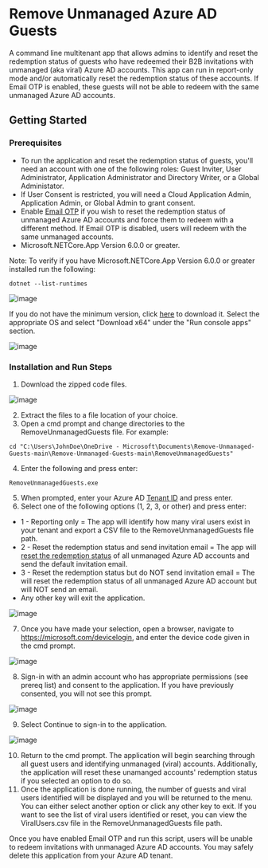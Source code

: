 # Remove Unmanaged Azure AD Guests 

A command line multitenant app that allows admins to identify and reset the redemption status of guests who have redeemed their B2B invitations with unmanaged (aka viral) Azure AD accounts. This app can run in report-only mode and/or automatically reset the redemption status of these accounts. If Email OTP is enabled, these guests will not be able to redeem with the same unmanaged Azure AD accounts.


## Getting Started

### Prerequisites

- To run the application and reset the redemption status of guests, you'll need an account with one of the following roles: Guest Inviter, User Administrator, Application Administrator and Directory Writer, or a Global Administator.
- If User Consent is restricted, you will need a Cloud Application Admin, Application Admin, or Global Admin to grant consent.
- Enable [Email OTP](https://docs.microsoft.com/en-us/azure/active-directory/external-identities/one-time-passcode#enable-email-one-time-passcode) if you wish to reset the redemption status of unmanaged Azure AD accounts and force them to redeem with a different method. If Email OTP is disabled, users will redeem with the same unmanaged accounts.
- Microsoft.NETCore.App Version 6.0.0 or greater.

Note: To verify if you have Microsoft.NETCore.App Version 6.0.0 or greater installed run the following:
```
dotnet --list-runtimes
```

![image](https://user-images.githubusercontent.com/49490355/153287705-190bc4a3-c1ca-45ee-9da3-16ef57b90937.png)

If you do not have the minimum version, click [here](https://dotnet.microsoft.com/en-us/download/dotnet/6.0/runtime) to download it. Select the appropriate OS and select "Download x64" under the "Run console apps" section.

![image](https://user-images.githubusercontent.com/49490355/153292885-5516e6ea-2c8e-4f8c-b25d-adcd6d6eaad1.png)


### Installation and Run Steps
1. Download the zipped code files.

![image](https://user-images.githubusercontent.com/49490355/153286919-df57da72-d027-4079-aaa4-da4271a5ab2c.png)

2. Extract the files to a file location of your choice.
3. Open a cmd prompt and change directories to the RemoveUnmanagedGuests file. For example:
```
cd "C:\Users\JohnDoe\OneDrive - Microsoft\Documents\Remove-Unmanaged-Guests-main\Remove-Unmanaged-Guests-main\RemoveUnmanagedGuests"
```
4. Enter the following and press enter:
```
RemoveUnmanagedGuests.exe
```
5. When prompted, enter your Azure AD [Tenant ID](https://docs.microsoft.com/en-us/azure/active-directory/fundamentals/active-directory-how-to-find-tenant) and press enter.
6. Select one of the following options (1, 2, 3, or other) and press enter:
- 1 - Reporting only = The app will identify how many viral users exist in your tenant and export a CSV file to the RemoveUnmanagedGuests file path.
- 2 - Reset the redemption status and send invitation email = The app will [reset the redemption status](https://docs.microsoft.com/en-us/azure/active-directory/external-identities/reset-redemption-status#use-the-azure-portal-to-reset-redemption-status) of all unmanaged Azure AD accounts and send the default invitation email.
- 3 - Reset the redemption status but do NOT send invitation email = The will reset the redemption status of all unmanaged Azure AD account but will NOT send an email.
- Any other key will exit the application.

![image](https://user-images.githubusercontent.com/49490355/153450212-86fb1393-2a04-4d3c-8eba-d9e3ce46ee01.png)

7. Once you have made your selection, open a browser, navigate to https://microsoft.com/devicelogin, and enter the device code given in the cmd prompt.

![image](https://user-images.githubusercontent.com/49490355/153293375-f3d80c38-b943-4679-b906-152ea93f782d.png)

8. Sign-in with an admin account who has appropriate permissions (see prereq list) and consent to the application. If you have previously consented, you will not see this prompt.

![image](https://user-images.githubusercontent.com/49490355/153294601-bef4c95b-c562-4a42-a9f7-deee65bc262e.png)

9. Select Continue to sign-in to the application.

![image](https://user-images.githubusercontent.com/49490355/153295803-fed3d15b-fe1d-478b-b07f-4fa43e41f01d.png)

10. Return to the cmd prompt. The application will begin searching through all guest users and identifying unmanaged (viral) accounts. Additionally, the application will reset these unamanged accounts' redemption status if you selected an option to do so.
11. Once the application is done running, the number of guests and viral users identified will be displayed and you will be returned to the menu. You can either select another option or click any other key to exit. If you want to see the list of viral users identified or reset, you can view the ViralUsers.csv file in the RemoveUnmanagedGuests file path. 

Once you have enabled Email OTP and run this script, users will be unable to redeem invitations with unmanaged Azure AD accounts. You may safely delete this application from your Azure AD tenant.

